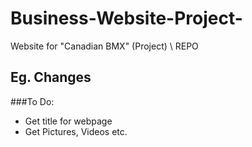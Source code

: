 # Business-Website-Project-
Website for "Canadian BMX" (Project) \\ REPO

## Eg. Changes


###To Do:
 - Get title for webpage
 - Get Pictures, Videos etc.
 

